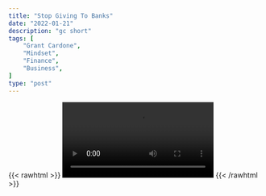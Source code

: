```yaml
---
title: "Stop Giving To Banks"
date: "2022-01-21"
description: "gc short"
tags: [
    "Grant Cardone",
    "Mindset",
    "Finance",
    "Business",
]
type: "post"
---
```

{{< rawhtml >}}
    <video width="auto" height="auto" controls>
        <source src="https://clips.dev00ps.com/Grant%20Cardone/stop_giving_to_banks.mp4" type="video/mp4"> 
    </video>
{{< /rawhtml >}}